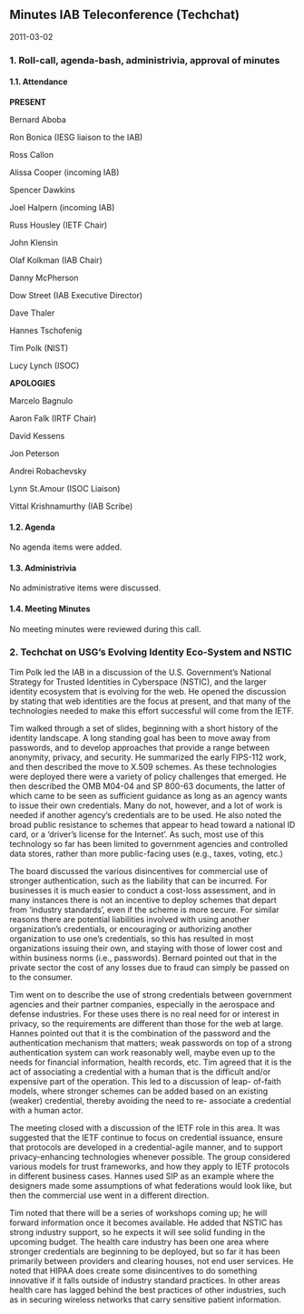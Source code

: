 
Minutes
IAB Teleconference (Techchat)
-------------------------------------


2011-03-02


### 1. Roll-call, agenda-bash, administrivia, approval of minutes


#### 1.1. Attendance


**PRESENT**  

Bernard Aboba  

Ron Bonica (IESG liaison to the IAB)  

Ross Callon  

Alissa Cooper (incoming IAB)  

Spencer Dawkins  

Joel Halpern (incoming IAB)  

Russ Housley (IETF Chair)  

John Klensin  

Olaf Kolkman (IAB Chair)  

Danny McPherson  

Dow Street (IAB Executive Director)  

Dave Thaler  

Hannes Tschofenig  

Tim Polk (NIST)  

Lucy Lynch (ISOC)  

**APOLOGIES**  

Marcelo Bagnulo  

Aaron Falk (IRTF Chair)  

David Kessens  

Jon Peterson  

Andrei Robachevsky  

Lynn St.Amour (ISOC Liaison)  

Vittal Krishnamurthy (IAB Scribe)


#### 1.2. Agenda


No agenda items were added.


#### 1.3. Administrivia


No administrative items were discussed.


#### 1.4. Meeting Minutes


No meeting minutes were reviewed during this call.


### 2. Techchat on USG’s Evolving Identity Eco-System and NSTIC


Tim Polk led the IAB in a discussion of the U.S. Government’s National Strategy for Trusted Identities in Cyberspace (NSTIC), and the larger identity ecosystem that is evolving for the web. He opened the discussion by stating that web identities are the focus at present, and that many of the technologies needed to make this effort successful will come from the IETF.


Tim walked through a set of slides, beginning with a short history of the identity landscape. A long standing goal has been to move away from passwords, and to develop approaches that provide a range between anonymity, privacy, and security. He summarized the early FIPS-112 work, and then described the move to X.509 schemes. As these technologies were deployed there were a variety of policy challenges that emerged. He then described the OMB M04-04 and SP 800-63 documents, the latter of which came to be seen as sufficient guidance as long as an agency wants to issue their own credentials. Many do not, however, and a lot of work is needed if another agency’s credentials are to be used. He also noted the broad public resistance to schemes that appear to head toward a national ID card, or a ‘driver’s license for the Internet’. As such, most use of this technology so far has been limited to government agencies and controlled data stores, rather than more public-facing uses (e.g., taxes, voting, etc.)


The board discussed the various disincentives for commercial use of stronger authentication, such as the liability that can be incurred. For businesses it is much easier to conduct a cost-loss assessment, and in many instances there is not an incentive to deploy schemes that depart from ‘industry standards’, even if the scheme is more secure. For similar reasons there are potential liabilities involved with using another organization’s credentials, or encouraging or authorizing another organization to use one’s credentials, so this has resulted in most organizations issuing their own, and staying with those of lower cost and within business norms (i.e., passwords). Bernard pointed out that in the private sector the cost of any losses due to fraud can simply be passed on to the consumer.


Tim went on to describe the use of strong credentials between government agencies and their partner companies, especially in the aerospace and defense industries. For these uses there is no real need for or interest in privacy, so the requirements are different than those for the web at large. Hannes pointed out that it is the combination of the password and the authentication mechanism that matters; weak passwords on top of a strong authentication system can work reasonably well, maybe even up to the needs for financial information, health records, etc. Tim agreed that it is the act of associating a credential with a human that is the difficult and/or expensive part of the operation. This led to a discussion of leap- of-faith models, where stronger schemes can be added based on an existing (weaker) credential, thereby avoiding the need to re- associate a credential with a human actor.


The meeting closed with a discussion of the IETF role in this area. It was suggested that the IETF continue to focus on credential issuance, ensure that protocols are developed in a credential-agile manner, and to support privacy-enhancing technologies whenever possible. The group considered various models for trust frameworks, and how they apply to IETF protocols in different business cases. Hannes used SIP as an example where the designers made some assumptions of what federations would look like, but then the commercial use went in a different direction.


Tim noted that there will be a series of workshops coming up; he will forward information once it becomes available. He added that NSTIC has strong industry support, so he expects it will see solid funding in the upcoming budget. The health care industry has been one area where stronger credentials are beginning to be deployed, but so far it has been primarily between providers and clearing houses, not end user services. He noted that HIPAA does create some disincentives to do something innovative if it falls outside of industry standard practices. In other areas health care has lagged behind the best practices of other industries, such as in securing wireless networks that carry sensitive patient information.


